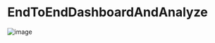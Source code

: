 # EndToEndDashboardAndAnalyze
![image](https://github.com/user-attachments/assets/594cd457-bd83-4a0e-9807-44f959c00a9f)
